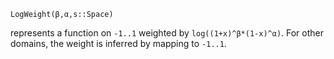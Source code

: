 ```
LogWeight(β,α,s::Space)
```

represents a function on `-1..1` weighted by `log((1+x)^β*(1-x)^α)`. For other domains, the weight is inferred by mapping to `-1..1`.
